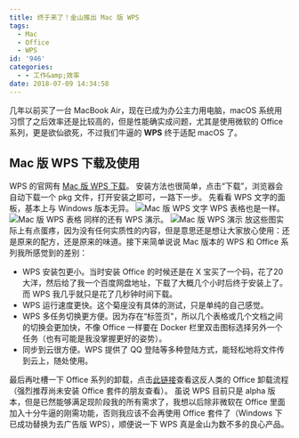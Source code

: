 ```yaml
---
title: 终于来了！金山推出 Mac 版 WPS
tags:
  - Mac
  - Office
  - WPS
id: '946'
categories:
  - - 工作&amp;效率
date: 2018-07-09 14:34:58
---
```


几年以前买了一台 MacBook Air，现在已成为办公主力用电脑，macOS 系统用习惯了之后效率还是比较高的，但是性能确实成问题，尤其是使用微软的 Office 系列，更是欲仙欲死，不过我们牛逼的 **WPS** 终于适配 macOS 了。

## Mac 版 WPS 下载及使用

WPS 的官网有 [Mac 版 WPS 下载](http://www.wps.cn/product/wpsmac/)。 安装方法也很简单，点击“下载”，浏览器会自动下载一个 pkg 文件，打开安装之即可，一路下一步。 先看看 WPS 文字的面板，基本上与 Windows 版本无异。 ![Mac 版 WPS 文字](https://i.loli.net/2018/07/09/5b4300f8b80c8.png) WPS 表格也是一样。 ![Mac 版 WPS 表格](https://i.loli.net/2018/07/09/5b43015fbe76b.png) 同样的还有 WPS 演示。 ![Mac 版 WPS 演示](https://i.loli.net/2018/07/09/5b43014111605.png) 放这些图实际上有点蛋疼，因为没有任何实质性的内容，但是意思还是想让大家放心使用：还是原来的配方，还是原来的味道。接下来简单说说 Mac 版本的 WPS 和 Office 系列我所感觉到的差别：

*   WPS 安装包更小。当时安装 Office 的时候还是在 X 宝买了一个码，花了20大洋，然后给了我一个百度网盘地址，下载了大概几个小时后终于安装上了。而 WPS 我几乎就只是花了几秒钟时间下载。
*   WPS 运行速度更快。这个菊座没有具体的测试，只是单纯的自己感觉。
*   WPS 多任务切换更方便。因为存在“标签页”，所以几个表格或几个文档之间的切换会更加快，不像 Office 一样要在 Docker 栏里双击图标选择另外一个任务（也有可能是我没掌握更好的姿势）。
*   同步到云很方便。WPS 提供了 QQ 登陆等多种登陆方式，能轻松地将文件传到云上，随处使用。

最后再吐槽一下 Office 系列的卸载，点击[此链接](https://support.office.com/zh-cn/article/%E5%8D%B8%E8%BD%BD-Office-2016-for-Mac-eefa1199-5b58-43af-8a3d-b73dc1a8cae3)查看这反人类的 Office 卸载流程（强烈推荐尚未安装 Office 套件的朋友查看）。 虽说 WPS 目前只是 alpha 版本，但是已然能够满足现阶段我的所有需求了，我想以后除非微软在 Office 里面加入十分牛逼的刚需功能，否则我应该不会再使用 Office 套件了（Windows 下已成功替换为去广告版 WPS），顺便说一下 WPS 真是金山为数不多的良心产品。